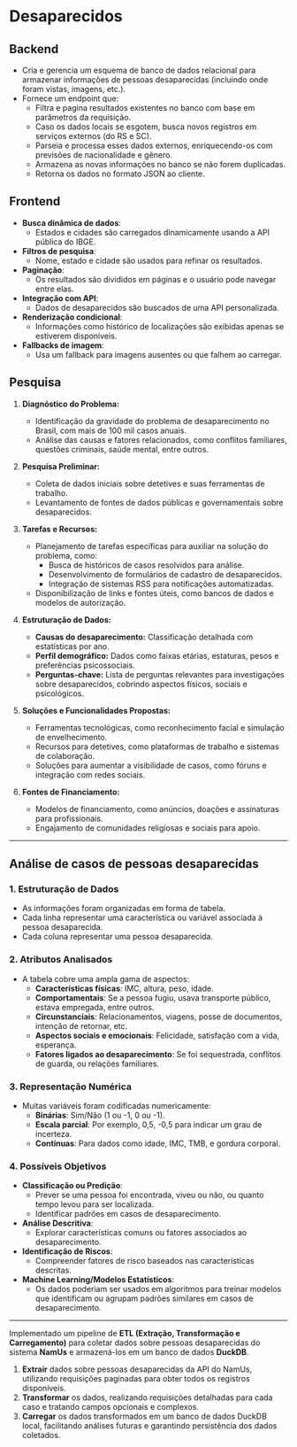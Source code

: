 # Desaparecidos

## Backend

- Cria e gerencia um esquema de banco de dados relacional para armazenar informações de pessoas desaparecidas (incluindo onde foram vistas, imagens, etc.).
- Fornece um endpoint que:
  - Filtra e pagina resultados existentes no banco com base em parâmetros da requisição.
  - Caso os dados locais se esgotem, busca novos registros em serviços externos (do RS e SC).
  - Parseia e processa esses dados externos, enriquecendo-os com previsões de nacionalidade e gênero.
  - Armazena as novas informações no banco se não forem duplicadas.
  - Retorna os dados no formato JSON ao cliente.

## Frontend

- **Busca dinâmica de dados**:
  - Estados e cidades são carregados dinamicamente usando a API pública do IBGE.
- **Filtros de pesquisa**:
  - Nome, estado e cidade são usados para refinar os resultados.
- **Paginação**:
  - Os resultados são divididos em páginas e o usuário pode navegar entre elas.
- **Integração com API**:
  - Dados de desaparecidos são buscados de uma API personalizada.
- **Renderização condicional**:
  - Informações como histórico de localizações são exibidas apenas se estiverem disponíveis.
- **Fallbacks de imagem**:
  - Usa um fallback para imagens ausentes ou que falhem ao carregar.

## Pesquisa

1. **Diagnóstico do Problema:**

   - Identificação da gravidade do problema de desaparecimento no Brasil, com mais de 100 mil casos anuais.
   - Análise das causas e fatores relacionados, como conflitos familiares, questões criminais, saúde mental, entre outros.

2. **Pesquisa Preliminar:**

   - Coleta de dados iniciais sobre detetives e suas ferramentas de trabalho.
   - Levantamento de fontes de dados públicas e governamentais sobre desaparecidos.

3. **Tarefas e Recursos:**

   - Planejamento de tarefas específicas para auxiliar na solução do problema, como:
     - Busca de históricos de casos resolvidos para análise.
     - Desenvolvimento de formulários de cadastro de desaparecidos.
     - Integração de sistemas RSS para notificações automatizadas.
   - Disponibilização de links e fontes úteis, como bancos de dados e modelos de autorização.

4. **Estruturação de Dados:**

   - **Causas do desaparecimento:** Classificação detalhada com estatísticas por ano.
   - **Perfil demográfico:** Dados como faixas etárias, estaturas, pesos e preferências psicossociais.
   - **Perguntas-chave:** Lista de perguntas relevantes para investigações sobre desaparecidos, cobrindo aspectos físicos, sociais e psicológicos.

5. **Soluções e Funcionalidades Propostas:**

   - Ferramentas tecnológicas, como reconhecimento facial e simulação de envelhecimento.
   - Recursos para detetives, como plataformas de trabalho e sistemas de colaboração.
   - Soluções para aumentar a visibilidade de casos, como fóruns e integração com redes sociais.

6. **Fontes de Financiamento:**
   - Modelos de financiamento, como anúncios, doações e assinaturas para profissionais.
   - Engajamento de comunidades religiosas e sociais para apoio.

---

## Análise de casos de pessoas desaparecidas

### 1. **Estruturação de Dados**

- As informações foram organizadas em forma de tabela.
- Cada linha representar uma característica ou variável associada à pessoa desaparecida.
- Cada coluna representar uma pessoa desaparecida.

### 2. **Atributos Analisados**

- A tabela cobre uma ampla gama de aspectos:
  - **Características físicas**: IMC, altura, peso, idade.
  - **Comportamentais**: Se a pessoa fugiu, usava transporte público, estava empregada, entre outros.
  - **Circunstanciais**: Relacionamentos, viagens, posse de documentos, intenção de retornar, etc.
  - **Aspectos sociais e emocionais**: Felicidade, satisfação com a vida, esperança.
  - **Fatores ligados ao desaparecimento**: Se foi sequestrada, conflitos de guarda, ou relações familiares.

### 3. **Representação Numérica**

- Muitas variáveis foram codificadas numericamente:
  - **Binárias**: Sim/Não (1 ou -1, 0 ou -1).
  - **Escala parcial**: Por exemplo, 0,5, -0,5 para indicar um grau de incerteza.
  - **Contínuas**: Para dados como idade, IMC, TMB, e gordura corporal.

### 4. **Possíveis Objetivos**

- **Classificação ou Predição**:
  - Prever se uma pessoa foi encontrada, viveu ou não, ou quanto tempo levou para ser localizada.
  - Identificar padrões em casos de desaparecimento.
- **Análise Descritiva**:
  - Explorar características comuns ou fatores associados ao desaparecimento.
- **Identificação de Riscos**:
  - Compreender fatores de risco baseados nas características descritas.
- **Machine Learning/Modelos Estatísticos**:
  - Os dados poderiam ser usados em algoritmos para treinar modelos que identificam ou agrupam padrões similares em casos de desaparecimento.

---

Implementado um pipeline de **ETL (Extração, Transformação e Carregamento)** para coletar dados sobre pessoas desaparecidas do sistema **NamUs** e armazená-los em um banco de dados **DuckDB**.

1. **Extrair** dados sobre pessoas desaparecidas da API do NamUs, utilizando requisições paginadas para obter todos os registros disponíveis.
2. **Transformar** os dados, realizando requisições detalhadas para cada caso e tratando campos opcionais e complexos.
3. **Carregar** os dados transformados em um banco de dados DuckDB local, facilitando análises futuras e garantindo persistência dos dados coletados.
